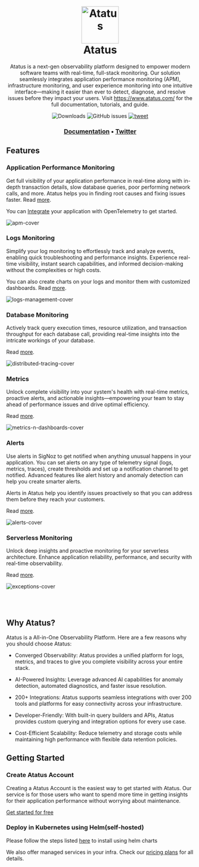 <h1 align="center" style="border-bottom: none">
    <a href="https://signoz.io" target="_blank">
        <img alt="Atatus" src="https://www.atatus.com/images/logo/atatus-icon.svg" width="100" height="100">
    </a>
    <br>Atatus
</h1>

<p align="center">Atatus is a next-gen observability platform designed to empower modern software teams with real-time, full-stack monitoring. Our solution seamlessly integrates application performance monitoring (APM), infrastructure monitoring, and user experience monitoring into one intuitive interface—making it easier than ever to detect, diagnose, and resolve issues before they impact your users. Visit <a href="https://www.atatus.com/" target="_blank">https://www.atatus.com/</a> for the full documentation, tutorials, and guide.</p>

<p align="center">
    <img alt="Downloads" src="https://img.shields.io/docker/pulls/signoz/query-service?label=Docker Downloads"> </a>
    <img alt="GitHub issues" src="https://img.shields.io/github/issues/signoz/signoz"> </a>
    <a href="https://twitter.com/intent/tweet?text=Monitor%20your%20applications%20and%20troubleshoot%20problems%20with%20SigNoz,%20an%20open-source%20alternative%20to%20DataDog,%20NewRelic.&url=https://signoz.io/&via=SigNozHQ&hashtags=opensource,signoz,observability"> 
        <img alt="tweet" src="https://img.shields.io/twitter/url/http/shields.io.svg?style=social"> </a> 
</p>
  
  
<h3 align="center">
  <a href="https://docs.atatus.com/docs/"><b>Documentation</b></a> &bull;
  <a href="https://x.com/atatusapp"><b>Twitter</b></a>
</h3>

## Features


### Application Performance Monitoring

Get full visibility of your application performance in real-time along with in-depth transaction details, slow database queries, poor performing network calls, and more. Atatus helps you in finding root causes and fixing issues faster. Read [more](https://www.atatus.com/application-monitoring/features).

You can [Integrate](https://docs.atatus.com/docs/integration.html) your application with OpenTelemetry to get started.

![apm-cover](https://www.atatus.com/images/product/apm/pages/apm_dashboard.png)


### Logs Monitoring

Simplify your log monitoring to effortlessly track and analyze events, enabling quick troubleshooting and performance insights. Experience real-time visibility, instant search capabilities, and informed decision-making without the complexities or high costs.

You can also create charts on your logs and monitor them with customized dashboards. Read [more](https://www.atatus.com/logs-monitoring/features).

![logs-management-cover](https://www.atatus.com/images/product/logs/pages/logs_monitoring.webp)


### Database Monitoring

Actively track query execution times, resource utilization, and transaction throughput for each database call, providing real-time insights into the intricate workings of your database.

Read [more](https://www.atatus.com/database-monitoring/feature).

![distributed-tracing-cover](https://www.atatus.com/images/product/database/pages/database-header.webp)



### Metrics

Unlock complete visibility into your system's health with real-time metrics, proactive alerts, and actionable insights—empowering your team to stay ahead of performance issues and drive optimal efficiency.

Read [more](http://atatus.com/metrics/features).

![metrics-n-dashboards-cover](https://www.atatus.com/images/product/metrics/metrics-header.webp)

### Alerts

Use alerts in SigNoz to get notified when anything unusual happens in your application. You can set alerts on any type of telemetry signal (logs, metrics, traces), create thresholds and set up a notification channel to get notified. Advanced features like alert history and anomaly detection can help you create smarter alerts.

Alerts in Atatus help you identify issues proactively so that you can address them before they reach your customers.

Read [more](https://www.atatus.com/integrations).

![alerts-cover](https://www.atatus.com/images/integrations/integrations-hero.svg)

### Serverless Monitoring

Unlock deep insights and proactive monitoring for your serverless architecture. Enhance application reliability, performance, and security with real-time observability.

Read [more](https://www.atatus.com/serverless-monitoring/features).

![exceptions-cover](https://www.atatus.com/images/product/serverless/serverless-header.webp)


<br /><br />

## Why Atatus?

Atatus is a All-in-One Observability Platform. Here are a few reasons why you should choose Atatus:

- Converged Observability: Atatus provides a unified platform for logs, metrics, and traces to give you complete visibility across your entire stack.
  
- AI-Powered Insights: Leverage advanced AI capabilities for anomaly detection, automated diagnostics, and faster issue resolution.

- 200+ Integrations: Atatus supports seamless integrations with over 200 tools and platforms for easy connectivity across your infrastructure.

- Developer-Friendly: With built-in query builders and APIs, Atatus provides custom querying and integration options for every use case.
  
- Cost-Efficient Scalability: Reduce telemetry and storage costs while maintaining high performance with flexible data retention policies.

## Getting Started

### Create Atatus Account

 Creating a Atatus Account is the easiest way to get started with Atatus. Our service is for those users who want to spend more time in getting insights for their application performance without worrying about maintenance. 

[Get started for free](https://www.atatus.com/signup)
  
### Deploy in Kubernetes using Helm(self-hosted)

Please follow the steps listed [here](https://docs.atatus.com/docs/kubernetes-monitoring/installation/helm-chart.html) to install using helm charts

We also offer managed services in your infra. Check our [pricing plans](https://www.atatus.com/pricing) for all details.


